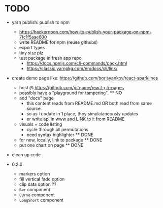 # TODO

- yarn publish: publish to npm

  - https://hackernoon.com/how-to-publish-your-package-on-npm-7fc1f5aae600
  - write README for npm (reuse githubs)
  - export types
  - tiny size plz
  - test package in fresh app repo
    - https://docs.npmjs.com/cli-commands/pack.html
    - https://classic.yarnpkg.com/en/docs/cli/link/

- create demo page like: https://github.com/borisyankov/react-sparklines

  - host @ https://github.com/gitname/react-gh-pages
  - possibly have a "playground for tampering". \*\* NO
  - add "docs" page
    - this content reads from README.md OR both read from same source.
    - so as I update in 1 place, they simulataneously updates
    - or write api in www and LINK to it from README
  - visuals + code listing
    - cycle through all permutations
    - need syntax highlighter \*\* DONE
  - for now, locally, link to package \*\* DONE
  - put one chart on page \*\* DONE

- clean up code

- 0.2.0
  - markers option
  - fill vertical fade option
  - clip data option ??
  - `Bar` component
  - `Curve` component
  - `LongShort` component
